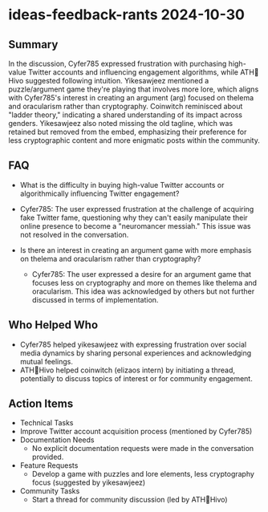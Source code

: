 # ideas-feedback-rants 2024-10-30

## Summary

In the discussion, Cyfer785 expressed frustration with purchasing high-value Twitter accounts and influencing engagement algorithms, while ATH🥭Hivo suggested following intuition. Yikesawjeez mentioned a puzzle/argument game they're playing that involves more lore, which aligns with Cyfer785's interest in creating an argument (arg) focused on thelema and oracularism rather than cryptography. Coinwitch reminisced about "ladder theory," indicating a shared understanding of its impact across genders. Yikesawjeez also noted missing the old tagline, which was retained but removed from the embed, emphasizing their preference for less cryptographic content and more enigmatic posts within the community.

## FAQ

- What is the difficulty in buying high-value Twitter accounts or algorithmically influencing Twitter engagement?
- Cyfer785: The user expressed frustration at the challenge of acquiring fake Twitter fame, questioning why they can't easily manipulate their online presence to become a "neuromancer messiah." This issue was not resolved in the conversation.

- Is there an interest in creating an argument game with more emphasis on thelema and oracularism rather than cryptography?
    - Cyfer785: The user expressed a desire for an argument game that focuses less on cryptography and more on themes like thelema and oracularism. This idea was acknowledged by others but not further discussed in terms of implementation.

## Who Helped Who

- Cyfer785 helped yikesawjeez with expressing frustration over social media dynamics by sharing personal experiences and acknowledging mutual feelings.
- ATH🥭Hivo helped coinwitch (elizaos intern) by initiating a thread, potentially to discuss topics of interest or for community engagement.

## Action Items

- Technical Tasks
- Improve Twitter account acquisition process (mentioned by Cyfer785)
- Documentation Needs
    - No explicit documentation requests were made in the conversation provided.
- Feature Requests
    - Develop a game with puzzles and lore elements, less cryptography focus (suggested by yikesawjeez)
- Community Tasks
    - Start a thread for community discussion (led by ATH🥭Hivo)
